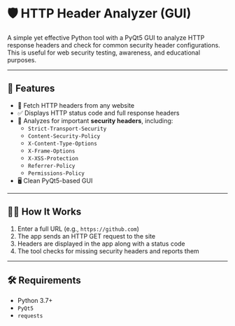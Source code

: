 # 🛡️ HTTP Header Analyzer (GUI)

A simple yet effective Python tool with a PyQt5 GUI to analyze HTTP response headers and check for common security header configurations. This is useful for web security testing, awareness, and educational purposes.

---

## 🚀 Features

- 🔎 Fetch HTTP headers from any website
- ✅ Displays HTTP status code and full response headers
- 🔐 Analyzes for important **security headers**, including:
  - `Strict-Transport-Security`
  - `Content-Security-Policy`
  - `X-Content-Type-Options`
  - `X-Frame-Options`
  - `X-XSS-Protection`
  - `Referrer-Policy`
  - `Permissions-Policy`
- 🖥️ Clean PyQt5-based GUI

---

## 🧑‍💻 How It Works

1. Enter a full URL (e.g., `https://github.com`)
2. The app sends an HTTP GET request to the site
3. Headers are displayed in the app along with a status code
4. The tool checks for missing security headers and reports them

---

## 🛠️ Requirements

- Python 3.7+
- `PyQt5`
- `requests`

